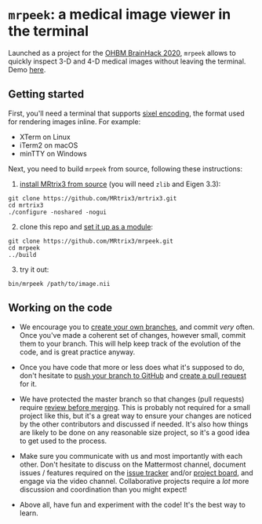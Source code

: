 # `mrpeek`: a medical image viewer in the terminal

Launched as a project for the [OHBM BrainHack 2020](https://ohbm.github.io/hackathon2020/), `mrpeek` allows to quickly inspect 3-D and 4-D medical images without leaving the terminal. Demo [here](https://twitter.com/jdtournier/status/1273657837034655744?s=20).

## Getting started

First, you'll need a terminal that supports [sixel encoding](https://github.com/MRtrix3/mrpeek/wiki), the format used for rendering images inline. For example:

- XTerm on Linux
- iTerm2 on macOS
- minTTY on Windows

Next, you need to build `mrpeek` from source, following these instructions:

1. [install MRtrix3 from source](https://mrtrix.readthedocs.io/en/latest/installation/build_from_source.html) (you will need `zlib` and Eigen 3.3):
```
git clone https://github.com/MRtrix3/mrtrix3.git
cd mrtrix3
./configure -noshared -nogui
```
2. clone this repo and [set it up as a module](https://mrtrix.readthedocs.io/en/latest/tips_and_tricks/external_modules.html):
```
git clone https://github.com/MRtrix3/mrpeek.git
cd mrpeek
../build
```
3. try it out:
```
bin/mrpeek /path/to/image.nii
```


## Working on the code

- We encourage you to [create your own branches](https://git-scm.com/book/en/v2/Git-Branching-Basic-Branching-and-Merging), and commit _very_ often. Once you've made a coherent set of changes, however small, commit them to your branch. This will help keep track of the evolution of the code, and is great practice anyway.

- Once you have code that more or less does what it's supposed to do, don't hesitate to [push your branch to GitHub](https://help.github.com/en/github/using-git/pushing-commits-to-a-remote-repository) and [create a pull request](https://help.github.com/en/github/collaborating-with-issues-and-pull-requests/creating-a-pull-request) for it. 

- We have protected the master branch so that changes (pull requests) require [review before merging](https://help.github.com/en/github/collaborating-with-issues-and-pull-requests/reviewing-changes-in-pull-requests). This is probably not required for a small project like this, but it's a great way to ensure your changes are noticed by the other contributors and discussed if needed. It's also how things are likely to be done on any reasonable size project, so it's a good idea to get used to the process. 

- Make sure you communicate with us and most importantly with each other. Don't hesitate to discuss on the Mattermost channel, document issues / features required on the [issue tracker](https://github.com/MRtrix3/mrpeek/issues) and/or [project board](https://github.com/MRtrix3/mrpeek/projects/1), and engage via the video channel. Collaborative projects require a _lot_ more discussion and coordination than you might expect!

- Above all, have fun and experiment with the code! It's the best way to learn.
